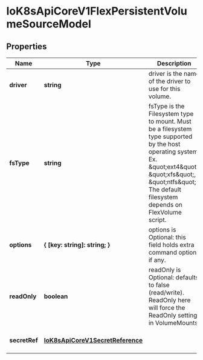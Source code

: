 # IoK8sApiCoreV1FlexPersistentVolumeSourceModel

## Properties

Name | Type | Description | Notes
------------ | ------------- | ------------- | -------------
**driver** | **string** | driver is the name of the driver to use for this volume. | [default to undefined]
**fsType** | **string** | fsType is the Filesystem type to mount. Must be a filesystem type supported by the host operating system. Ex. \&quot;ext4\&quot;, \&quot;xfs\&quot;, \&quot;ntfs\&quot;. The default filesystem depends on FlexVolume script. | [optional] [default to undefined]
**options** | **{ [key: string]: string; }** | options is Optional: this field holds extra command options if any. | [optional] [default to undefined]
**readOnly** | **boolean** | readOnly is Optional: defaults to false (read/write). ReadOnly here will force the ReadOnly setting in VolumeMounts. | [optional] [default to undefined]
**secretRef** | [**IoK8sApiCoreV1SecretReference**](IoK8sApiCoreV1SecretReference.md) |  | [optional] [default to undefined]


